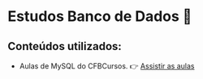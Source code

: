 # Estudos Banco de Dados 🏧

## Conteúdos utilizados:

* Aulas de MySQL do CFBCursos. 👉 [Assistir as aulas](https://youtu.be/adIIAEc3Q04?si=UBMT0C9O0cxamrXT)
